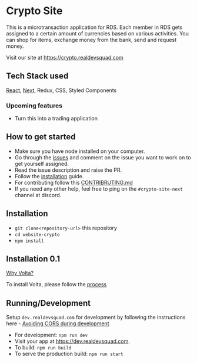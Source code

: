 # Crypto Site

This is a microtransaction application for RDS. Each member in RDS gets assigned to a certain amount of currencies based on various activities. You can shop for items, exchange money from the bank, send and request money.

Visit our site at https://crypto.realdevsquad.com

## Tech Stack used

[React](https://reactjs.org/docs/getting-started.html), [Next](https://nextjs.org/docs/getting-started), Redux, CSS, Styled Components

### Upcoming features

- Turn this into a trading application

## How to get started

- Make sure you have node installed on your computer.
- Go through the [issues](https://github.com/Real-Dev-Squad/website-crypto/issues) and comment on the issue you want to work on to get yourself assigned.
- Read the issue description and raise the PR.
- Follow the [installation](#installation) guide.
- For contributing follow this [CONTRIBRUTING.md](./CONTRIBUTING.md)
- If you need any other help, feel free to ping on the `#crypto-site-next` channel at discord.

## Installation

- `git clone<repository-url>` this repository
- `cd website-crypto`
- `npm install`

## Installation 0.1 
[Why Volta?](https://docs.volta.sh/guide/#why-volta)

To install Volta, please follow the [process](https://docs.volta.sh/guide/getting-started)

## Running/Development

Setup `dev.realdevsquad.com` for development by following the instructions here - [Avoiding CORS during development](https://github.com/Real-Dev-Squad/docs/tree/main/docs/dev/https-dev-url-cors)

- For development: `npm run dev`
- Visit your app at https://dev.realdevsquad.com.
- To build: `npm run build`
- To serve the production build: `npm run start`



